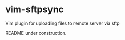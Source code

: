# vim-sftpsync
Vim plugin for uploading files to remote server via sftp

README under construction.

